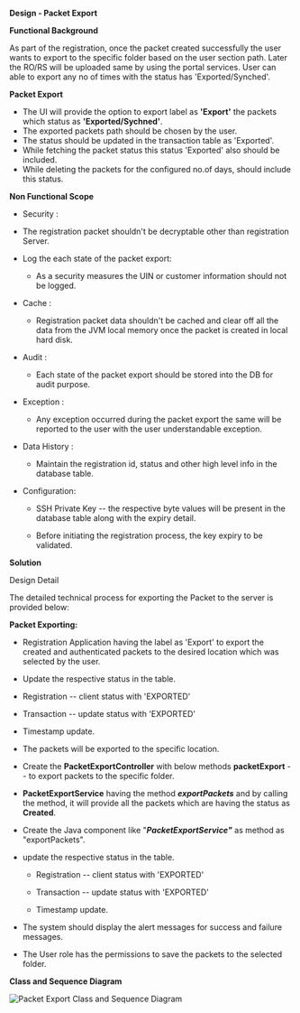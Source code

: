 **Design - Packet Export**

**Functional Background**

As part of the registration, once the packet created successfully the user wants to export to the specific folder based on the user section path. Later the RO/RS will be uploaded same by using the portal services. User can able to export any no of times with the status has 'Exported/Synched'. 

**Packet Export**
- The UI will provide the option to export label as **'Export'** the packets which status as **'Exported/Sychned'**. 
- The exported packets path should be chosen by the user.
- The status should be updated in the transaction table as 'Exported'.
- While fetching the packet status this status 'Exported' also should be included.
- While deleting the packets for the configured no.of days, should include this status.

**Non Functional Scope**

-   Security :

-   The registration packet shouldn't be decryptable other than
        registration Server.

-   Log the each state of the packet export:

 	- As a security measures the UIN or customer information should
        not be logged.

-   Cache :

 	- Registration packet data shouldn't be cached and clear off all the
        data from the JVM local memory once the packet is created in
        local hard disk.

-   Audit :

    -   Each state of the packet export should be stored into the DB for
        audit purpose.

-   Exception :

    -   Any exception occurred during the packet export the same will be
        reported to the user with the user understandable exception.

-   Data History :

    -   Maintain the registration id, status and other high level info in
        the database table.

-   Configuration:

    -   SSH Private Key -- the respective byte values will be present in
        the database table along with the expiry detail.

    -   Before initiating the registration process, the key expiry to be
        validated.

**Solution**

Design Detail


 The detailed technical process for exporting the Packet to the server
  is provided below:
  
**Packet Exporting:**
  
-   Registration Application having the label as 'Export' to export the created and authenticated packets to the desired location which was selected by the user. 

-   Update the respective status in the table.

-   Registration -- client status with 'EXPORTED'

-   Transaction -- update status with 'EXPORTED'

-   Timestamp update.

-   The packets will be exported to the specific location.

-   Create the **PacketExportController** with below methods
        **packetExport**  --  to export packets to the specific folder.

-   **PacketExportService** having the method ***exportPackets*** and
    by calling the method, it will provide all the packets which are having
    the status as **Created**.

-   Create the Java component like "***PacketExportService"*** as
    method as "exportPackets".

-   update the respective status in the table.

    -   Registration -- client status with 'EXPORTED'

    -   Transaction -- update status with 'EXPORTED'

    -   Timestamp update.

-   The system should display the alert messages for success and failure
    messages.
    
-   The User role has the permissions to save the packets to the selected folder.


**Class and Sequence Diagram**

![Packet Export Class and Sequence Diagram ](_images/reg_packet_export.png)
